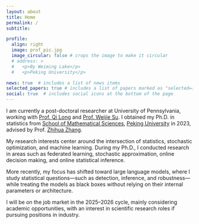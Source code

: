 ```yaml
---
layout: about
title: Home
permalink: /
subtitle: 

profile:
  align: right
  image: prof_pic.jpg
  image_circular: false # crops the image to make it circular
  # address: >
  #   <p>By Weiming Lake</p>
  #   <p>Peking University</p>

news: true  # includes a list of news items
selected_papers: true # includes a list of papers marked as "selected={true}"
social: true  # includes social icons at the bottom of the page
---
```


I am currently a post-doctoral researcher at University of Pennsylvania, working with <a href="https://www.med.upenn.edu/apps/faculty/index.php/g275/p8939931"> Prof. Qi Long</a> and <a href='http://stat.wharton.upenn.edu/~suw/'>Prof. Weijie Su</a>.
I obtained my Ph.D. in statistics from  <a href='http://english.math.pku.edu.cn/'>School of Mathematical Sciences</a>, <a href='https://english.pku.edu.cn/'>Peking University</a> in 2023, advised by Prof. <a href="http://www.math.pku.edu.cn/teachers/zhzhang/" target="_blank">Zhihua Zhang</a>.

My research interests center around the intersection of statistics, stochastic optimization, and machine learning. During my Ph.D., I conducted research in areas such as federated learning, stochastic approximation, online decision making, and online statistical inference. 

More recently, my focus has shifted toward large language models, where I study statistical questions—such as detection, inference, and robustness—while treating the models as black boxes without relying on their internal parameters or architecture.

I will be on the job market in the 2025–2026 cycle, mainly considering academic opportunities, with an interest in scientific research roles if pursuing positions in industry.

